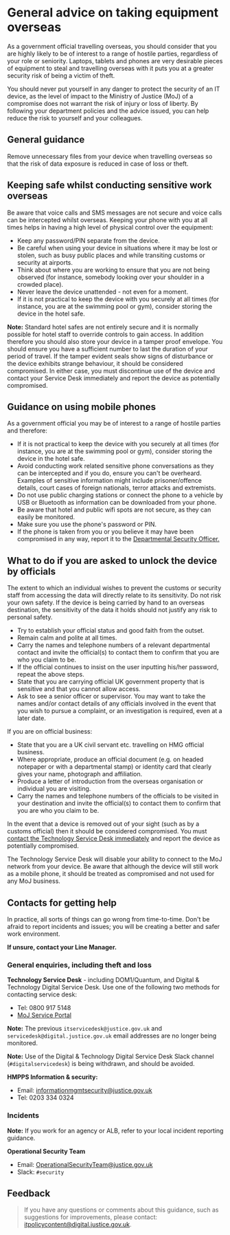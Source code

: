 # General advice on taking equipment overseas

As a government official travelling overseas, you should consider that you are highly likely to be of interest to a range of hostile parties, regardless of your role or seniority. Laptops, tablets and phones are very desirable pieces of equipment to steal and travelling overseas with it puts you at a greater security risk of being a victim of theft.

You should never put yourself in any danger to protect the security of an IT device, as the level of impact to the Ministry of Justice \(MoJ\) of a compromise does not warrant the risk of injury or loss of liberty. By following your department policies and the advice issued, you can help reduce the risk to yourself and your colleagues.

## General guidance

Remove unnecessary files from your device when travelling overseas so that the risk of data exposure is reduced in case of loss or theft.

## Keeping safe whilst conducting sensitive work overseas

Be aware that voice calls and SMS messages are not secure and voice calls can be intercepted whilst overseas. Keeping your phone with you at all times helps in having a high level of physical control over the equipment:

-   Keep any password/PIN separate from the device.
-   Be careful when using your device in situations where it may be lost or stolen, such as busy public places and while transiting customs or security at airports.
-   Think about where you are working to ensure that you are not being observed \(for instance, somebody looking over your shoulder in a crowded place\).
-   Never leave the device unattended - not even for a moment.
-   If it is not practical to keep the device with you securely at all times \(for instance, you are at the swimming pool or gym\), consider storing the device in the hotel safe.

**Note:** Standard hotel safes are not entirely secure and it is normally possible for hotel staff to override controls to gain access. In addition therefore you should also store your device in a tamper proof envelope. You should ensure you have a sufficient number to last the duration of your period of travel. If the tamper evident seals show signs of disturbance or the device exhibits strange behaviour, it should be considered compromised. In either case, you must discontinue use of the device and contact your Service Desk immediately and report the device as potentially compromised.

## Guidance on using mobile phones

As a government official you may be of interest to a range of hostile parties and therefore:

-   If it is not practical to keep the device with you securely at all times \(for instance, you are at the swimming pool or gym\), consider storing the device in the hotel safe.
-   Avoid conducting work related sensitive phone conversations as they can be intercepted and if you do, ensure you can't be overheard. Examples of sensitive information might include prisoner/offence details, court cases of foreign nationals, terror attacks and extremists.
-   Do not use public charging stations or connect the phone to a vehicle by USB or Bluetooth as information can be downloaded from your phone.
-   Be aware that hotel and public wifi spots are not secure, as they can easily be monitored.
-   Make sure you use the phone's password or PIN.
-   If the phone is taken from you or you believe it may have been compromised in any way, report it to the [Departmental Security Officer.](#contacts)

## What to do if you are asked to unlock the device by officials

The extent to which an individual wishes to prevent the customs or security staff from accessing the data will directly relate to its sensitivity. Do not risk your own safety. If the device is being carried by hand to an overseas destination, the sensitivity of the data it holds should not justify any risk to personal safety.

-   Try to establish your official status and good faith from the outset.
-   Remain calm and polite at all times.
-   Carry the names and telephone numbers of a relevant departmental contact and invite the official\(s\) to contact them to confirm that you are who you claim to be.
-   If the official continues to insist on the user inputting his/her password, repeat the above steps.
-   State that you are carrying official UK government property that is sensitive and that you cannot allow access.
-   Ask to see a senior officer or supervisor. You may want to take the names and/or contact details of any officials involved in the event that you wish to pursue a complaint, or an investigation is required, even at a later date.

If you are on official business:

-   State that you are a UK civil servant etc. travelling on HMG official business.
-   Where appropriate, produce an official document \(e.g. on headed notepaper or with a departmental stamp\) or identity card that clearly gives your name, photograph and affiliation.
-   Produce a letter of introduction from the overseas organisation or individual you are visiting.
-   Carry the names and telephone numbers of the officials to be visited in your destination and invite the official\(s\) to contact them to confirm that you are who you claim to be.

In the event that a device is removed out of your sight \(such as by a customs official\) then it should be considered compromised. You must [contact the Technology Service Desk immediately](#contacts) and report the device as potentially compromised.

The Technology Service Desk will disable your ability to connect to the MoJ network from your device. Be aware that although the device will still work as a mobile phone, it should be treated as compromised and not used for any MoJ business.

## Contacts for getting help

In practice, all sorts of things can go wrong from time-to-time. Don't be afraid to report incidents and issues; you will be creating a better and safer work environment.

**If unsure, contact your Line Manager.**

### General enquiries, including theft and loss

**Technology Service Desk** - including DOM1/Quantum, and Digital & Technology Digital Service Desk. Use one of the following two methods for contacting service desk:

-   Tel: 0800 917 5148
-   [MoJ Service Portal](https://mojprod.service-now.com/moj_sp)

**Note:** The previous `itservicedesk@justice.gov.uk` and `servicedesk@digital.justice.gov.uk` email addresses are no longer being monitored.

**Note:** Use of the Digital & Technology Digital Service Desk Slack channel \(`#digitalservicedesk`\) is being withdrawn, and should be avoided.

**HMPPS Information & security:**

-   Email: [informationmgmtsecurity@justice.gov.uk](mailto:informationmgmtsecurity@justice.gov.uk)
-   Tel: 0203 334 0324

### Incidents

**Note:** If you work for an agency or ALB, refer to your local incident reporting guidance.

**Operational Security Team**

-   Email: [OperationalSecurityTeam@justice.gov.uk](mailto:OperationalSecurityTeam@justice.gov.uk)
-   Slack: `#security`

## Feedback

> If you have any questions or comments about this guidance, such as suggestions for improvements, please contact: [itpolicycontent@digital.justice.gov.uk](mailto:itpolicycontent@digital.justice.gov.uk).

